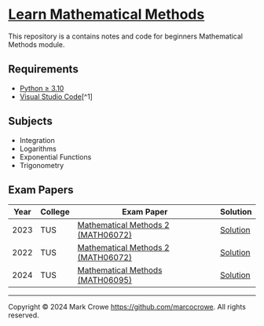 
# [Learn Mathematical Methods](https://github.com/marcocrowe/learn-mathematical-methods "Learn Mathematical Methods")

This repository is a contains notes and code for beginners Mathematical Methods module.

## Requirements

- [Python &ge; 3.10](https://www.python.org/downloads/)
- [Visual Studio Code](https://code.visualstudio.com/)[^1]

## Subjects

- Integration
- Logarithms
- Exponential Functions
- Trigonometry

## Exam Papers

| Year | College | Exam Paper                                                                                | Solution                                                              |
|------|---------|-------------------------------------------------------------------------------------------|-----------------------------------------------------------------------|
| 2023 | TUS     | [Mathematical Methods 2 (MATH06072)](exam-2023-mathematical-methods-2-math06072-paper.md) | [Solution](exam-2023-mathematical-methods-2-math06072-solution.ipynb) |
| 2022 | TUS     | [Mathematical Methods 2 (MATH06072)](exam-2022-mathematical-methods-2-math06072-paper.md) | [Solution](exam-2022-mathematical-methods-2-math06072-solution.ipynb) |
| 2024 | TUS     | [Mathematical Methods (MATH06095)](exam-2024-mathematical-methods-math06095-solution.md)  | [Solution](exam-2024-mathematical-methods-math06095-solution.ipynb)   |

---

Copyright &copy; 2024 Mark Crowe <https://github.com/marcocrowe>. All rights reserved.
